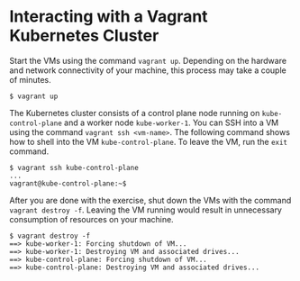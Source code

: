 # Interacting with a Vagrant Kubernetes Cluster

Start the VMs using the command `vagrant up`. Depending on the hardware and network connectivity of your machine, this process may take a couple of minutes.

```
$ vagrant up
```

The Kubernetes cluster consists of a control plane node running on `kube-control-plane` and a worker node `kube-worker-1`. You can SSH into a VM using the command `vagrant ssh <vm-name>`. The following command shows how to shell into the VM `kube-control-plane`. To leave the VM, run the `exit` command.

```
$ vagrant ssh kube-control-plane
...
vagrant@kube-control-plane:~$
```

After you are done with the exercise, shut down the VMs with the command `vagrant destroy -f`. Leaving the VM running would result in unnecessary consumption of resources on your machine.

```
$ vagrant destroy -f
==> kube-worker-1: Forcing shutdown of VM...
==> kube-worker-1: Destroying VM and associated drives...
==> kube-control-plane: Forcing shutdown of VM...
==> kube-control-plane: Destroying VM and associated drives...
```